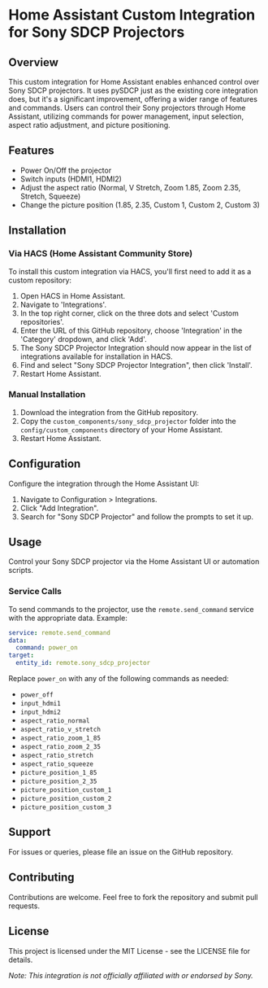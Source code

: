 # Home Assistant Custom Integration for Sony SDCP Projectors

## Overview
This custom integration for Home Assistant enables enhanced control over Sony SDCP projectors. It uses pySDCP just as the existing core integration does, but it's a significant improvement, offering a wider range of features and commands. Users can control their Sony projectors through Home Assistant, utilizing commands for power management, input selection, aspect ratio adjustment, and picture positioning.

## Features
- Power On/Off the projector
- Switch inputs (HDMI1, HDMI2)
- Adjust the aspect ratio (Normal, V Stretch, Zoom 1.85, Zoom 2.35, Stretch, Squeeze)
- Change the picture position (1.85, 2.35, Custom 1, Custom 2, Custom 3)

## Installation

### Via HACS (Home Assistant Community Store)
To install this custom integration via HACS, you'll first need to add it as a custom repository:

1. Open HACS in Home Assistant.
2. Navigate to 'Integrations'.
3. In the top right corner, click on the three dots and select 'Custom repositories'.
4. Enter the URL of this GitHub repository, choose 'Integration' in the 'Category' dropdown, and click 'Add'.
5. The Sony SDCP Projector Integration should now appear in the list of integrations available for installation in HACS.
6. Find and select "Sony SDCP Projector Integration", then click 'Install'.
7. Restart Home Assistant.

### Manual Installation
1. Download the integration from the GitHub repository.
2. Copy the `custom_components/sony_sdcp_projector` folder into the `config/custom_components` directory of your Home Assistant.
3. Restart Home Assistant.

## Configuration
Configure the integration through the Home Assistant UI:

1. Navigate to Configuration > Integrations.
2. Click "Add Integration".
3. Search for "Sony SDCP Projector" and follow the prompts to set it up.

## Usage
Control your Sony SDCP projector via the Home Assistant UI or automation scripts. 

### Service Calls
To send commands to the projector, use the `remote.send_command` service with the appropriate data. Example:

```yaml
service: remote.send_command
data:
  command: power_on
target:
  entity_id: remote.sony_sdcp_projector
```

Replace `power_on` with any of the following commands as needed:
- `power_off`
- `input_hdmi1`
- `input_hdmi2`
- `aspect_ratio_normal`
- `aspect_ratio_v_stretch`
- `aspect_ratio_zoom_1_85`
- `aspect_ratio_zoom_2_35`
- `aspect_ratio_stretch`
- `aspect_ratio_squeeze`
- `picture_position_1_85`
- `picture_position_2_35`
- `picture_position_custom_1`
- `picture_position_custom_2`
- `picture_position_custom_3`

## Support
For issues or queries, please file an issue on the GitHub repository.

## Contributing
Contributions are welcome. Feel free to fork the repository and submit pull requests.

## License
This project is licensed under the MIT License - see the LICENSE file for details.

*Note: This integration is not officially affiliated with or endorsed by Sony.*
